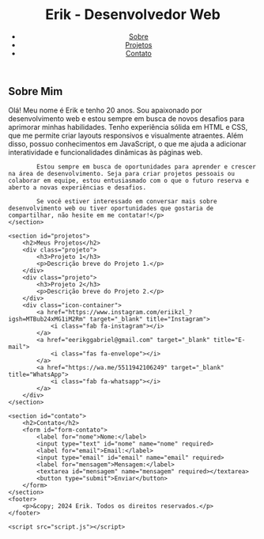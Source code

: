 <!DOCTYPE html>
<html lang="pt-BR">
<head>
    <meta charset="UTF-8">
    <meta name="viewport" content="width=device-width, initial-scale=1.0">
    <title>Portfólio de Erike</title>
    <link rel="stylesheet" href="https://cdnjs.cloudflare.com/ajax/libs/font-awesome/6.0.0-beta3/css/all.min.css">
    <link rel="stylesheet" href="style.css">
</head>
<body>
    <header>
        <h1>Erik - Desenvolvedor Web</h1>
        <nav>
            <ul>
                <li><a href="#sobre">Sobre</a></li>
                <li><a href="#projetos">Projetos</a></li>
                <li><a href="#contato">Contato</a></li>
            </ul>
        </nav>
    </header>
    <section id="sobre">
        <h2>Sobre Mim</h2>
        <p>Olá! Meu nome é Erik e tenho 20 anos. Sou apaixonado por desenvolvimento web e estou sempre em busca de novos desafios para aprimorar minhas habilidades. Tenho experiência sólida em HTML e CSS, que me permite criar layouts responsivos e visualmente atraentes. Além disso, possuo conhecimentos em JavaScript, o que me ajuda a adicionar interatividade e funcionalidades dinâmicas às páginas web. 
            
            Estou sempre em busca de oportunidades para aprender e crescer na área de desenvolvimento. Seja para criar projetos pessoais ou colaborar em equipe, estou entusiasmado com o que o futuro reserva e aberto a novas experiências e desafios.
            
            Se você estiver interessado em conversar mais sobre desenvolvimento web ou tiver oportunidades que gostaria de compartilhar, não hesite em me contatar!</p>
    </section>

    <section id="projetos">
        <h2>Meus Projetos</h2>
        <div class="projeto">
            <h3>Projeto 1</h3>
            <p>Descrição breve do Projeto 1.</p>
        </div>
        <div class="projeto">
            <h3>Projeto 2</h3>
            <p>Descrição breve do Projeto 2.</p>
        </div>
        <div class="icon-container">
            <a href="https://www.instagram.com/eriikzl_?igsh=MTBub24xMG1iM2Rm" target="_blank" title="Instagram">
                <i class="fab fa-instagram"></i>
            </a>
            <a href="eerikggabriel@gmail.com" target="_blank" title="E-mail">
                <i class="fas fa-envelope"></i>
            </a>
            <a href="https://wa.me/5511942106249" target="_blank" title="WhatsApp">
                <i class="fab fa-whatsapp"></i>
            </a>
        </div>
    </section>

    <section id="contato">
        <h2>Contato</h2>
        <form id="form-contato">
            <label for="nome">Nome:</label>
            <input type="text" id="nome" name="nome" required>
            <label for="email">Email:</label>
            <input type="email" id="email" name="email" required>
            <label for="mensagem">Mensagem:</label>
            <textarea id="mensagem" name="mensagem" required></textarea>
            <button type="submit">Enviar</button>
        </form>
    </section>
    <footer>
        <p>&copy; 2024 Erik. Todos os direitos reservados.</p>
    </footer>

    <script src="script.js"></script>
</body>
</html>
